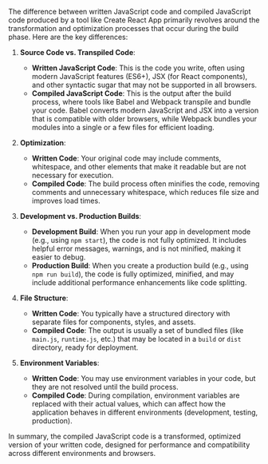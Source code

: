 The difference between written JavaScript code and compiled JavaScript code produced by a tool like Create React App primarily revolves around the transformation and optimization processes that occur during the build phase. Here are the key differences:

1. **Source Code vs. Transpiled Code**:
   - **Written JavaScript Code**: This is the code you write, often using modern JavaScript features (ES6+), JSX (for React components), and other syntactic sugar that may not be supported in all browsers.
   - **Compiled JavaScript Code**: This is the output after the build process, where tools like Babel and Webpack transpile and bundle your code. Babel converts modern JavaScript and JSX into a version that is compatible with older browsers, while Webpack bundles your modules into a single or a few files for efficient loading.

2. **Optimization**:
   - **Written Code**: Your original code may include comments, whitespace, and other elements that make it readable but are not necessary for execution.
   - **Compiled Code**: The build process often minifies the code, removing comments and unnecessary whitespace, which reduces file size and improves load times.

3. **Development vs. Production Builds**:
   - **Development Build**: When you run your app in development mode (e.g., using `npm start`), the code is not fully optimized. It includes helpful error messages, warnings, and is not minified, making it easier to debug.
   - **Production Build**: When you create a production build (e.g., using `npm run build`), the code is fully optimized, minified, and may include additional performance enhancements like code splitting.

4. **File Structure**:
   - **Written Code**: You typically have a structured directory with separate files for components, styles, and assets.
   - **Compiled Code**: The output is usually a set of bundled files (like `main.js`, `runtime.js`, etc.) that may be located in a `build` or `dist` directory, ready for deployment.

5. **Environment Variables**:
   - **Written Code**: You may use environment variables in your code, but they are not resolved until the build process.
   - **Compiled Code**: During compilation, environment variables are replaced with their actual values, which can affect how the application behaves in different environments (development, testing, production).

In summary, the compiled JavaScript code is a transformed, optimized version of your written code, designed for performance and compatibility across different environments and browsers.